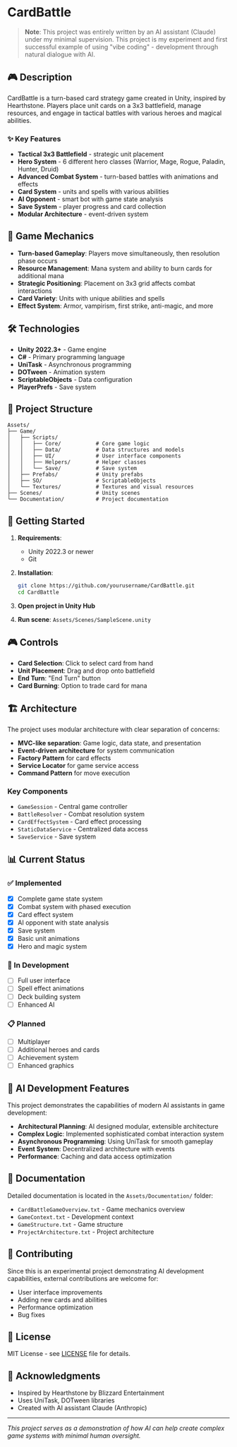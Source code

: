 # CardBattle

> **Note**: This project was entirely written by an AI assistant (Claude) under my minimal supervision. This project is
> my experiment and first successful example of using "vibe coding" - development through natural dialogue with AI.

## 🎮 Description

CardBattle is a turn-based card strategy game created in Unity, inspired by Hearthstone. Players place unit cards on a
3x3 battlefield, manage resources, and engage in tactical battles with various heroes and magical abilities.

### ✨ Key Features

- **Tactical 3x3 Battlefield** - strategic unit placement
- **Hero System** - 6 different hero classes (Warrior, Mage, Rogue, Paladin, Hunter, Druid)
- **Advanced Combat System** - turn-based battles with animations and effects
- **Card System** - units and spells with various abilities
- **AI Opponent** - smart bot with game state analysis
- **Save System** - player progress and card collection
- **Modular Architecture** - event-driven system

## 🎯 Game Mechanics

- **Turn-based Gameplay**: Players move simultaneously, then resolution phase occurs
- **Resource Management**: Mana system and ability to burn cards for additional mana
- **Strategic Positioning**: Placement on 3x3 grid affects combat interactions
- **Card Variety**: Units with unique abilities and spells
- **Effect System**: Armor, vampirism, first strike, anti-magic, and more

## 🛠 Technologies

- **Unity 2022.3+** - Game engine
- **C#** - Primary programming language
- **UniTask** - Asynchronous programming
- **DOTween** - Animation system
- **ScriptableObjects** - Data configuration
- **PlayerPrefs** - Save system

## 📁 Project Structure

```
Assets/
├── Game/
│   ├── Scripts/
│   │   ├── Core/           # Core game logic
│   │   ├── Data/           # Data structures and models
│   │   ├── UI/             # User interface components
│   │   ├── Helpers/        # Helper classes
│   │   └── Save/           # Save system
│   ├── Prefabs/            # Unity prefabs
│   ├── SO/                 # ScriptableObjects
│   └── Textures/           # Textures and visual resources
├── Scenes/                 # Unity scenes
└── Documentation/          # Project documentation
```

## 🚀 Getting Started

1. **Requirements**:
    - Unity 2022.3 or newer
    - Git

2. **Installation**:
   ```bash
   git clone https://github.com/yourusername/CardBattle.git
   cd CardBattle
   ```

3. **Open project in Unity Hub**

4. **Run scene**: `Assets/Scenes/SampleScene.unity`

## 🎮 Controls

- **Card Selection**: Click to select card from hand
- **Unit Placement**: Drag and drop onto battlefield
- **End Turn**: "End Turn" button
- **Card Burning**: Option to trade card for mana

## 🏗 Architecture

The project uses modular architecture with clear separation of concerns:

- **MVC-like separation**: Game logic, data state, and presentation
- **Event-driven architecture** for system communication
- **Factory Pattern** for card effects
- **Service Locator** for game service access
- **Command Pattern** for move execution

### Key Components

- `GameSession` - Central game controller
- `BattleResolver` - Combat resolution system
- `CardEffectSystem` - Card effect processing
- `StaticDataService` - Centralized data access
- `SaveService` - Save system

## 📊 Current Status

### ✅ Implemented

- [x] Complete game state system
- [x] Combat system with phased execution
- [x] Card effect system
- [x] AI opponent with state analysis
- [x] Save system
- [x] Basic unit animations
- [x] Hero and magic system

### 🚧 In Development

- [ ] Full user interface
- [ ] Spell effect animations
- [ ] Deck building system
- [ ] Enhanced AI

### 📋 Planned

- [ ] Multiplayer
- [ ] Additional heroes and cards
- [ ] Achievement system
- [ ] Enhanced graphics

## 🤖 AI Development Features

This project demonstrates the capabilities of modern AI assistants in game development:

- **Architectural Planning**: AI designed modular, extensible architecture
- **Complex Logic**: Implemented sophisticated combat interaction system
- **Asynchronous Programming**: Using UniTask for smooth gameplay
- **Event System**: Decentralized architecture with events
- **Performance**: Caching and data access optimization

## 📝 Documentation

Detailed documentation is located in the `Assets/Documentation/` folder:

- `CardBattleGameOverview.txt` - Game mechanics overview
- `GameContext.txt` - Development context
- `GameStructure.txt` - Game structure
- `ProjectArchitecture.txt` - Project architecture

## 🤝 Contributing

Since this is an experimental project demonstrating AI development capabilities, external contributions are welcome for:

- User interface improvements
- Adding new cards and abilities
- Performance optimization
- Bug fixes

## 📄 License

MIT License - see [LICENSE](LICENSE) file for details.

## 🙏 Acknowledgments

- Inspired by Hearthstone by Blizzard Entertainment
- Uses UniTask, DOTween libraries
- Created with AI assistant Claude (Anthropic)

---

*This project serves as a demonstration of how AI can help create complex game systems with minimal human oversight.*
